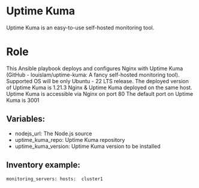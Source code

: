 # Uptime Kuma
Uptime Kuma is an easy-to-use self-hosted monitoring tool.
# Role
This Ansible playbook deploys and configures Nginx with Uptime Kuma (GitHub - louislam/uptime-kuma: A fancy self-hosted monitoring tool).
Supported OS will be only Ubuntu - 22 LTS release.
The deployed version of Uptime Kuma is 1.21.3
Nginx & Uptime Kuma deployed on the same host.
Uptime Kuma is accessible via Nginx on port 80
The default port on Uptime Kuma is 3001

## Variables:
* nodejs_url: The Node.js source
* uptime_kuma_repo: Uptime Kuma repository
* uptime_kuma_version: Uptime Kuma version to be installed


## Inventory example:
`monitoring_servers:
  hosts: 
    cluster1`
